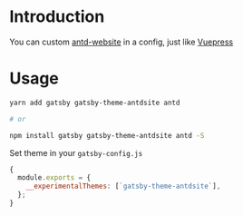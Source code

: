 # Introduction

You can custom [antd-website](https://pro.ant.design/) in a config, just like [Vuepress](https://github.com/vuejs/vuepress)

# Usage

```bash
yarn add gatsby gatsby-theme-antdsite antd

# or

npm install gatsby gatsby-theme-antdsite antd -S
```

Set theme in your `gatsby-config.js`

```js
{
  module.exports = {
    __experimentalThemes: [`gatsby-theme-antdsite`],
  };
}
```
